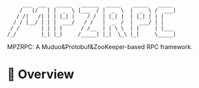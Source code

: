          ___  ___   _____   ______  _____    _____   _____  
        /   |/   | |  _  \ |___  / |  _  \  |  _  \ /  ___| 
       / /|   /| | | |_| |    / /  | |_| |  | |_| | | |     
      / / |__/ | | |  ___/   / /   |  _  /  |  ___/ | |     
     / /       | | | |      / /__  | | \ \  | |     | |___  
    /_/        |_| |_|     /_____| |_|  \_\ |_|     \_____| 

MPZRPC: A Muduo&Protobuf&ZooKeeper-based RPC framework.

# 📑 Overview
